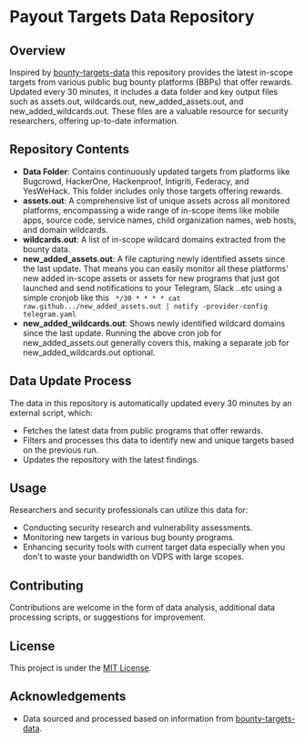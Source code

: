 # Payout Targets Data Repository

## Overview
Inspired by [bounty-targets-data](https://github.com/arkadiyt/bounty-targets-data) this repository provides the latest in-scope targets from various public bug bounty platforms (BBPs) that offer rewards. Updated every 30 minutes, it includes a data folder and key output files such as assets.out, wildcards.out, new_added_assets.out, and new_added_wildcards.out. These files are a valuable resource for security researchers, offering up-to-date information.
## Repository Contents
- **Data Folder**: Contains continuously updated targets from platforms like Bugcrowd, HackerOne, Hackenproof, Intigriti, Federacy, and YesWeHack. This folder includes only those targets offering rewards.
- **assets.out**: A comprehensive list of unique assets across all monitored platforms, encompassing a wide range of in-scope items like mobile apps, source code, service names, child organization names, web hosts, and domain wildcards.
- **wildcards.out**: A list of in-scope wildcard domains extracted from the bounty data.
- **new_added_assets.out**: A file capturing newly identified assets since the last update. That means you can easily monitor all these platforms' new added in-scope assets or assets for new programs that just got launched and send notifications to your Telegram, Slack ..etc using a simple cronjob like this ``` */30 * * * * cat raw.github.../new_added_assets.out | notify -provider-config telegram.yaml```
- **new_added_wildcards.out**: Shows newly identified wildcard domains since the last update. Running the above cron job for new_added_assets.out generally covers this, making a separate job for new_added_wildcards.out optional.


## Data Update Process
The data in this repository is automatically updated every 30 minutes by an external script, which:
- Fetches the latest data from public programs that offer rewards.
- Filters and processes this data to identify new and unique targets based on the previous run.
- Updates the repository with the latest findings.

## Usage
Researchers and security professionals can utilize this data for:
- Conducting security research and vulnerability assessments.
- Monitoring new targets in various bug bounty programs.
- Enhancing security tools with current target data especially when you don't to waste your bandwidth on VDPS with large scopes.

## Contributing
Contributions are welcome in the form of data analysis, additional data processing scripts, or suggestions for improvement. 

## License
This project is under the [MIT License](LICENSE).

## Acknowledgements
- Data sourced and processed based on information from [bounty-targets-data](https://github.com/arkadiyt/bounty-targets-data).
